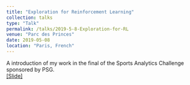 ```yaml
---
title: "Exploration for Reinforcement Learning"
collection: talks
type: "Talk"
permalink: /talks/2019-5-8-Exploration-for-RL
venue: "Parc des Princes"
date: 2019-05-08
location: "Paris, French"
---
```


A introduction of my work in the final of the Sports Analytics Challenge sponsored by PSG. <br>
[[Slide]](http://ericonaldo.github.io/files/2019-5-26-SAC-Final.pdf)